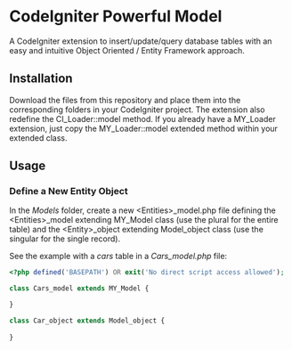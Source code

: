 # CodeIgniter Powerful Model
A CodeIgniter extension to insert/update/query database tables with an easy and intuitive Object Oriented / Entity Framework approach.

## Installation
Download the files from this repository and place them into the corresponding folders in your CodeIgniter project.
The extension also redefine the CI_Loader::model method. If you already have a MY_Loader extension, just copy the MY_Loader::model extended method within your extended class.

## Usage

### Define a New Entity Object
In the *Models* folder, create a new \<Entities\>_model.php file defining the \<Entities\>_model extending MY_Model class (use the plural for the entire table) and the \<Entity\>_object extending Model_object class (use the singular for the single record).

See the example with a *cars* table in a *Cars_model.php* file:
```php
<?php defined('BASEPATH') OR exit('No direct script access allowed');

class Cars_model extends MY_Model {

}

class Car_object extends Model_object {
	
}
```
